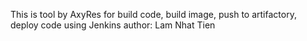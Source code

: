 This is tool by AxyRes for build code, build image, push to artifactory, deploy code using Jenkins
author: Lam Nhat Tien